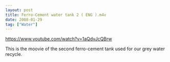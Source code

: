 ```yaml
---
layout: post
title: Ferro-Cement water tank 2 ( ENG ).m4v
date: 2008-01-29
tag: ["Water"]
---
```


https://www.youtube.com/watch?v=1aQdvJcQBrw  

This is the moovie of the second ferro-cement tank used for our grey water recycle.